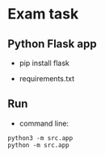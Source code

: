 # Exam task



## Python Flask app

 - pip install flask

 - requirements.txt



## Run

 - command line:
```
python3 -m src.app
python -m src.app
```
